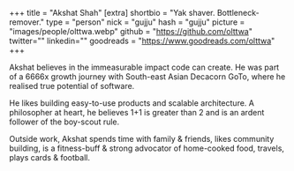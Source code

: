 +++
title = "Akshat Shah"
[extra]
shortbio = "Yak shaver. Bottleneck-remover."
type = "person"
nick = "gujju"
hash = "gujju"
picture = "images/people/olttwa.webp"
github = "https://github.com/olttwa"
twitter=""
linkedin=""
goodreads = "https://www.goodreads.com/olttwa"
+++

  <p class="text-black text-base leading-normal md:text-xl lg:text-xl md:leading-snug font-light pb-4 md:pb-7">
    Akshat believes in the immeasurable impact code can create. He was part of a 6666x growth journey with South-east Asian Decacorn GoTo, where he realised true potential of software.
  </p>
  <p class="text-black text-base leading-normal md:text-xl lg:text-xl md:leading-snug font-light pb-4 md:pb-7">
    He likes building easy-to-use products and scalable architecture. A philosopher at heart, he believes 1+1 is greater than 2 and is an ardent follower of the boy-scout rule.
  </p>
  <p class="text-black text-base leading-normal md:text-xl lg:text-xl md:leading-snug font-light pb-4 md:pb-7">
    Outside work, Akshat spends time with family & friends, likes community building, is a fitness-buff & strong advocator of home-cooked food, travels, plays cards & football.
  </p>

